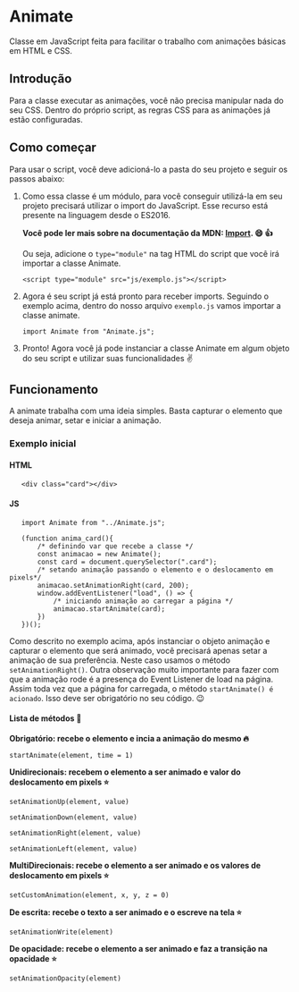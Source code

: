 # Animate
Classe em JavaScript feita para facilitar o trabalho com animações básicas em HTML e CSS.

## Introdução
Para a classe executar as animações, você não precisa manipular nada do seu CSS. Dentro do próprio script, as regras CSS para as animações já estão configuradas.

## Como começar
Para usar o script, você deve adicioná-lo a pasta do seu projeto e seguir os passos abaixo:
 
  1. Como essa classe é um módulo, para você conseguir utilizá-la em seu projeto precisará utilizar o import do JavaScript. 
     Esse recurso está presente na linguagem desde o ES2016. 
     
     **Você pode ler mais sobre na documentação da MDN: [Import](https://developer.mozilla.org/en-US/docs/Web/JavaScript/Reference/Statements/import). :smile: :+1:**
     
     Ou seja, adicione o `type="module"` na tag HTML do script que você irá importar a classe Animate.
     
     `<script type="module" src="js/exemplo.js"></script>`
     
 2. Agora é seu script já está pronto para receber imports. Seguindo o exemplo acima, dentro do nosso arquivo `exemplo.js` vamos importar a classe animate.
 
    `import Animate from "Animate.js";`
    
3. Pronto! Agora você já pode instanciar a classe Animate em algum objeto do seu script e utilizar suas funcionalidades :v:

## Funcionamento

 A animate trabalha com uma ideia simples. Basta capturar o elemento que deseja animar, setar e iniciar a animação.

 ### Exemplo inicial
   #### HTML

       <div class="card"></div>

   #### JS 
       import Animate from "../Animate.js";

       (function anima_card(){
           /* definindo var que recebe a classe */
           const animacao = new Animate();
           const card = document.querySelector(".card");
           /* setando animação passando o elemento e o deslocamento em pixels*/
           animacao.setAnimationRight(card, 200);
           window.addEventListener("load", () => {
               /* iniciando animação ao carregar a página */
               animacao.startAnimate(card);
           })
       })(); 

   Como descrito no exemplo acima, após instanciar o objeto animação e capturar o elemento que será animado, você precisará apenas setar a animação de sua preferência. Neste caso usamos o método `setAnimationRight()`. Outra observação muito importante para fazer com que a animação rode é a presença do Event Listener de load na página. Assim toda vez que a página for carregada, o método `startAnimate() é acionado`. Isso deve ser obrigatório no seu código. :wink:

 #### Lista de métodos :page_facing_up:

 **Obrigatório: recebe o elemento e incia a animação do mesmo :fire:**

 `startAnimate(element, time = 1)`

 **Unidirecionais: recebem o elemento a ser animado e valor do deslocamento em pixels :star:**

 `setAnimationUp(element, value)`

 `setAnimationDown(element, value)`

 `setAnimationRight(element, value)`

 `setAnimationLeft(element, value)` 

 **MultiDirecionais: recebe o elemento a ser animado e os valores de deslocamento em pixels :star:**

 `setCustomAnimation(element, x, y, z = 0)`

 **De escrita: recebe o texto a ser animado e o escreve na tela :star:**

 `setAnimationWrite(element)`

 **De opacidade: recebe o elemento a ser animado e faz a transição na opacidade :star:**

 `setAnimationOpacity(element)`


